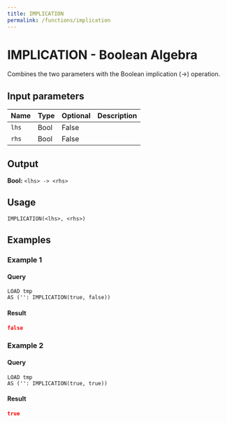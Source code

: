 ```yaml
---
title: IMPLICATION
permalink: /functions/implication
---
```


# IMPLICATION - Boolean Algebra

Combines the two parameters with the Boolean implication (->) operation.

## Input parameters

| Name | Type | Optional | Description |
| --- | --- | --- | --- |
| `lhs` | Bool | False |  |
| `rhs` | Bool | False |  |

## Output

**Bool:** `<lhs> -> <rhs>`

## Usage

```joda
IMPLICATION(<lhs>, <rhs>)
```

## Examples

### Example 1


#### Query
```joda
LOAD tmp
AS ('': IMPLICATION(true, false))
```
#### Result
```json
false
```


### Example 2


#### Query
```joda
LOAD tmp
AS ('': IMPLICATION(true, true))
```
#### Result
```json
true
```


